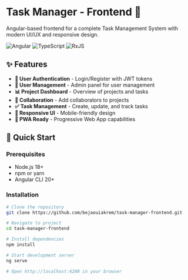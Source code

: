 # Task Manager - Frontend 🎯

Angular-based frontend for a complete Task Management System with modern UI/UX and responsive design.

![Angular](https://img.shields.io/badge/Angular-20-DD0031?style=for-the-badge&logo=angular&logoColor=white)
![TypeScript](https://img.shields.io/badge/TypeScript-5.3-3178C6?style=for-the-badge&logo=typescript&logoColor=white)
![RxJS](https://img.shields.io/badge/RxJS-7.8-B7178C?style=for-the-badge&logo=reactivex&logoColor=white)

## ✨ Features

- **🔐 User Authentication** - Login/Register with JWT tokens
- **👥 User Management** - Admin panel for user management
- **📊 Project Dashboard** - Overview of projects and tasks
- **🤝 Collaboration** - Add collaborators to projects
- **✅ Task Management** - Create, update, and track tasks
- **🎨 Responsive UI** - Mobile-friendly design
- **📱 PWA Ready** - Progressive Web App capabilities

## 🚀 Quick Start

### Prerequisites
- Node.js 18+ 
- npm or yarn
- Angular CLI 20+

### Installation

```bash
# Clone the repository
git clone https://github.com/bejaouiakrem/task-manager-frontend.git

# Navigate to project
cd task-manager-frontend

# Install dependencies
npm install

# Start development server
ng serve

# Open http://localhost:4200 in your browser
